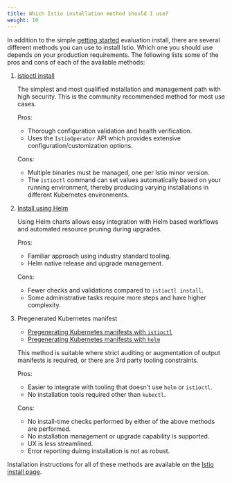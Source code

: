 ```yaml
---
title: Which Istio installation method should I use?
weight: 10
---
```


In addition to the simple [getting started](/docs/setup/getting-started) evaluation install, there are several different
methods you can use to install Istio. Which one you should use depends on your production requirements.
The following lists some of the pros and cons of each of the available methods:

1. [istioctl install](/docs/setup/install/istioctl/)

    The simplest and most qualified installation and management path with high security.
    This is the community recommended method for most use cases.

    Pros:

    - Thorough configuration validation and health verification.
    - Uses the `IstioOperator` API which provides extensive configuration/customization options.

    Cons:

    - Multiple binaries must be managed, one per Istio minor version.
    - The `istioctl` command can set values automatically based on your running environment,
      thereby producing varying installations in different Kubernetes environments.

1. [Install using Helm](/docs/setup/install/helm/)

    Using Helm charts allows easy integration with Helm based workflows and automated resource pruning during upgrades.

    Pros:

    - Familiar approach using industry standard tooling.
    - Helm native release and upgrade management.

    Cons:

    - Fewer checks and validations compared to `istioctl install`.
    - Some administrative tasks require more steps and have higher complexity.

1. Pregenerated Kubernetes manifest

    - [Pregenerating Kubernetes manifests with `istioctl`](/docs/setup/install/istioctl/#generate-a-manifest-before-installation)
    - [Pregenerating Kubernetes manifests with `helm`](/docs/setup/install/helm/#generate-a-manifest-before-installation)

    This method is suitable where strict auditing or augmentation of output manifests is required, or there are 3rd party tooling constraints.

    Pros:

    - Easier to integrate with tooling that doesn't use `helm` or `istioctl`.
    - No installation tools required other than `kubectl`.

    Cons:

    - No install-time checks performed by either of the above methods are performed.
    - No installation management or upgrade capability is supported.
    - UX is less streamlined.
    - Error reporting duirng installation is not as robust.


Installation instructions for all of these methods are available on the [Istio install page](/docs/setup/install).
